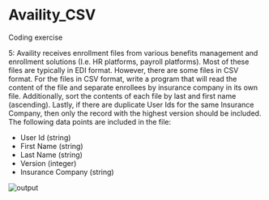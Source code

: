 # Availity_CSV
Coding exercise

5: Availity receives enrollment files from various benefits management and enrollment solutions (I.e. HR platforms, payroll platforms). Most of these files are typically in EDI format. However, there are some files in CSV format. For the files in CSV format, write a program that will read the content of the file and separate enrollees by insurance company in its own file. Additionally, sort the contents of each file by last and first name (ascending). Lastly, if there are duplicate User Ids for the same Insurance Company, then only the record with the highest version should be included. The following data points are included in the file:
- User Id (string)
- First Name (string)
- Last Name (string)
- Version (integer)
- Insurance Company (string)


![output](https://user-images.githubusercontent.com/22947583/114591585-0fbc8400-9c58-11eb-90f5-018c9bc44e4c.JPG)
